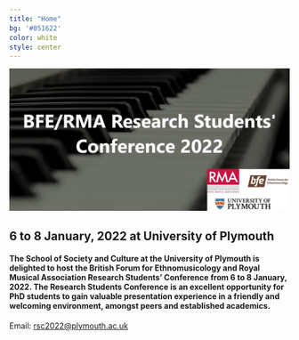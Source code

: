 ```yaml
---
title: "Home"
bg: '#051622'
color: white
style: center
---
```

![conference-logo](img/BFE-RMA-conference-logo-2.jpg)
## 6 to 8 January, 2022 at University of Plymouth
#### The School of Society and Culture at the University of Plymouth is delighted to host the British Forum for Ethnomusicology and Royal Musical Association Research Students’ Conference from 6 to 8 January, 2022. The Research Students Conference is an excellent opportunity for PhD students to gain valuable presentation experience in a friendly and welcoming environment, amongst peers and established academics.

<p>Email: <a href = "mailto: rsc2022@plymouth.ac.uk">rsc2022@plymouth.ac.uk</a> </p>